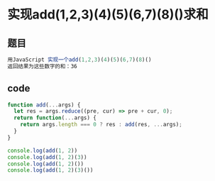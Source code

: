 # 实现add(1,2,3)(4)(5)(6,7)(8)()求和

## 题目
```js
用JavaScript 实现一个add(1,2,3)(4)(5)(6,7)(8)()
返回结果为这些数字的和：36
```

## code
```js
function add(...args) {
  let res = args.reduce((pre, cur) => pre + cur, 0);
  return function(...args) {
    return args.length === 0 ? res : add(res, ...args);
  }
}

console.log(add(1, 2))
console.log(add(1, 2)(3))
console.log(add(1, 2)())
console.log(add(1, 2)(3)())
```